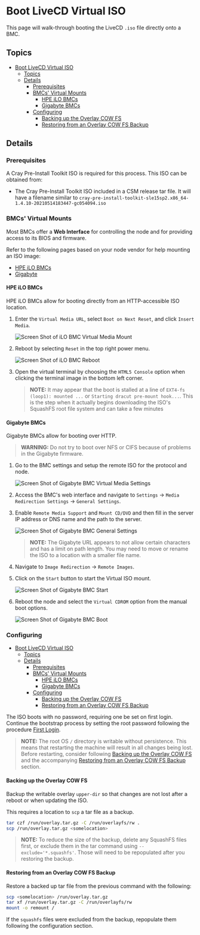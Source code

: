 # Boot LiveCD Virtual ISO

This page will walk-through booting the LiveCD `.iso` file directly onto a BMC.

## Topics

* [Boot LiveCD Virtual ISO](#boot-livecd-virtual-iso)
  * [Topics](#topics)
  * [Details](#details)
    * [Prerequisites](#prerequisites)
    * [BMCs' Virtual Mounts](#bmcs-virtual-mounts)
      * [HPE iLO BMCs](#hpe-ilo-bmcs)
      * [Gigabyte BMCs](#gigabyte-bmcs)
    * [Configuring](#configuring)
      * [Backing up the Overlay COW FS](#backing-up-the-overlay-cow-fs)
      * [Restoring from an Overlay COW FS Backup](#restoring-from-an-overlay-cow-fs-backup)

## Details

<a name="prerequisites"></a>

### Prerequisites

A Cray Pre-Install Toolkit ISO is required for this process. This ISO can be obtained from:

* The Cray Pre-Install Toolkit ISO included in a CSM release tar file. It will have a filename similar to
  `cray-pre-install-toolkit-sle15sp2.x86_64-1.4.10-20210514183447-gc054094.iso`

<a name="bmcs-virtual-mounts"></a>

### BMCs' Virtual Mounts

Most BMCs offer a **Web Interface** for controlling the node and for providing access to its BIOS and firmware.

Refer to the following pages based on your node vendor for help mounting an ISO image:

* [HPE iLO BMCs](#hpe-ilo-bmcs)
* [Gigabyte](#gigabyte-bmcs)

<a name="hpe-ilo-bmcs"></a>

#### HPE iLO BMCs

HPE iLO BMCs allow for booting directly from an HTTP-accessible ISO location.

1. Enter the `Virtual Media URL`, select `Boot on Next Reset`, and click `Insert Media`.

   ![Screen Shot of iLO BMC Virtual Media Mount](../img/bmc-virtual-media-ilo.png)

1. Reboot by selecting `Reset` in the top right power menu.

   ![Screen Shot of iLO BMC Reboot](../img/bmc-reboot-ilo.png)

1. Open the virtual terminal by choosing the `HTML5 Console` option when clicking the terminal image in the bottom left corner.

   > **NOTE:** It may appear that the boot is stalled at a line of `EXT4-fs (loop1): mounted ...` or `Starting dracut pre-mount hook...`. This is the step when it actually begins downloading the ISO's SquashFS root file system and can take a few minutes

<a name="gigabyte-bmcs"></a>

#### Gigabyte BMCs

Gigabyte BMCs allow for booting over HTTP.

> **WARNING:** Do not try to boot over NFS or CIFS because of problems in the Gigabyte firmware.

1. Go to the BMC settings and setup the remote ISO for the protocol and node.

   ![Screen Shot of Gigabyte BMC Virtual Media Settings](../img/bmc-virtual-media-gigabyte-settings.png)

1. Access the BMC's web interface and navigate to `Settings` -> `Media Redirection Settings` -> `General Settings`.

1. Enable `Remote Media Support` and `Mount CD/DVD` and then fill in the server IP address or DNS name and the path to the server.

   ![Screen Shot of Gigabyte BMC General Settings](../img/bmc-virtual-media-settings-gigabyte.png)

   > **NOTE:** The Gigabyte URL appears to not allow certain characters and has a limit on path length. You may need to move or rename the ISO to a location with a smaller file name.

1. Navigate to `Image Redirection` -> `Remote Images`.

1. Click on the `Start` button to start the Virtual ISO mount.

   ![Screen Shot of Gigabyte BMC Start](../img/bmc-virtual-media-start-gigabyte.png)

1. Reboot the node and select the `Virtual CDROM` option from the manual boot options.

   ![Screen Shot of Gigabyte BMC Boot](../img/bmc-virtual-media-boot-gigabyte.png)

<a name="configuring"></a>

### Configuring

* [Boot LiveCD Virtual ISO](#boot-livecd-virtual-iso)
  * [Topics](#topics)
  * [Details](#details)
    * [Prerequisites](#prerequisites)
    * [BMCs' Virtual Mounts](#bmcs-virtual-mounts)
      * [HPE iLO BMCs](#hpe-ilo-bmcs)
      * [Gigabyte BMCs](#gigabyte-bmcs)
    * [Configuring](#configuring)
      * [Backing up the Overlay COW FS](#backing-up-the-overlay-cow-fs)
      * [Restoring from an Overlay COW FS Backup](#restoring-from-an-overlay-cow-fs-backup)

The ISO boots with no password, requiring one be set on first login.
Continue the bootstrap process by setting the root password
following the procedure [First Login](bootstrap_livecd_remote_iso.md#first-login).

> **NOTE:** The root OS `/` directory is writable without persistence. This means that restarting the machine will result in all changes being lost.
> Before restarting, consider following [Backing up the Overlay COW FS](#backing-up-the-overlay-cow-fs) and the accompanying [Restoring from an Overlay COW FS Backup](#restoring-from-an-overlay-cow-fs-backup) section.

<a name="backing-up-the-overlay-cow-fs"></a>

#### Backing up the Overlay COW FS

Backup the writable overlay `upper-dir` so that changes are not lost after a reboot or when updating the ISO.

This requires a location to `scp` a tar file as a backup.

```bash
tar czf /run/overlay.tar.gz -C /run/overlayfs/rw .
scp /run/overlay.tar.gz <somelocation>
```

> **NOTE:** To reduce the size of the backup, delete any SquashFS files first, or exclude them in the tar command using `--exclude='*.squashfs'`. Those will need to be repopulated after you restoring the backup.

<a name="restoring-from-an-overlay-cow-fs-backup"></a>

#### Restoring from an Overlay COW FS Backup

Restore a backed up tar file from the previous command with the following:

```bash
scp <somelocation> /run/overlay.tar.gz
tar xf /run/overlay.tar.gz -C /run/overlayfs/rw
mount -o remount /
```

If the `squashfs` files were excluded from the backup, repopulate them following the configuration section.

